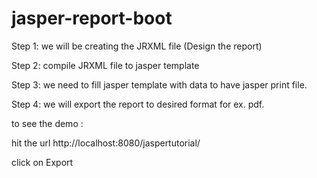 # jasper-report-boot


Step 1: we will be  creating the JRXML file (Design the report)

Step 2: compile JRXML file to jasper template

Step 3: we need to fill jasper template with data to have jasper print file.

Step 4: we will export the report to desired format for ex. pdf.



to see the demo :

hit  the url  http://localhost:8080/jaspertutorial/

click on Export
